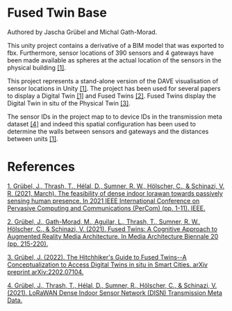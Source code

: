 # Fused Twin Base

Authored by Jascha Grübel and Michal Gath-Morad.

This unity project contains a derivative of a BIM model that was exported to fbx. Furthermore, sensor locations of 390 sensors and 4 gateways have been made available as spheres at the actual location of the sensors in the physical building [[1]](https://ieeexplore.ieee.org/abstract/document/9439137/).

This project represents a stand-alone version of the DAVE visualisation of sensor locations in Unity [[1]](https://ieeexplore.ieee.org/abstract/document/9439137/). The project has been used for several papers to display a Digital Twin [[1]](https://ieeexplore.ieee.org/abstract/document/9439137/) and Fused Twins [[2]](https://dl.acm.org/doi/abs/10.1145/3469410.3469435). Fused Twins display the Digital Twin in situ of the Physical Twin [[3]](https://arxiv.org/abs/2202.07104).

The sensor IDs in the project map to to device IDs in the transmission meta dataset [[4]](https://zenodo.org/record/4476317) and indeed this spatial configuration has been used to determine the walls between sensors and gateways and the distances between units [[1]](https://ieeexplore.ieee.org/abstract/document/9439137/).

# References

[1. Grübel, J., Thrash, T., Hélal, D., Sumner, R. W., Hölscher, C., & Schinazi, V. R. (2021, March). The feasibility of dense indoor lorawan towards passively sensing human presence. In 2021 IEEE International Conference on Pervasive Computing and Communications (PerCom) (pp. 1-11). IEEE.](https://ieeexplore.ieee.org/abstract/document/9439137/)

[2. Grübel, J., Gath-Morad, M., Aguilar, L., Thrash, T., Sumner, R. W., Hölscher, C., & Schinazi, V. (2021). Fused Twins: A Cognitive Approach to Augmented Reality Media Architecture. In Media Architecture Biennale 20 (pp. 215-220).](https://dl.acm.org/doi/abs/10.1145/3469410.3469435)

[3. Grübel, J. (2022). The Hitchhiker's Guide to Fused Twins--A Conceptualization to Access Digital Twins in situ in Smart Cities. arXiv preprint arXiv:2202.07104.](https://arxiv.org/abs/2202.07104)

[4. Grübel, J., Thrash, T., Hélal, D., Sumner, R., Hölscher, C., & Schinazi, V. (2021). LoRaWAN Dense Indoor Sensor Network (DISN) Transmission Meta Data.](https://zenodo.org/record/4476317)
